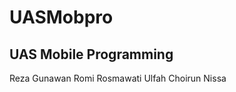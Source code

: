 # UASMobpro

UAS Mobile Programming
----------------------

Reza Gunawan 
Romi Rosmawati
Ulfah Choirun Nissa
